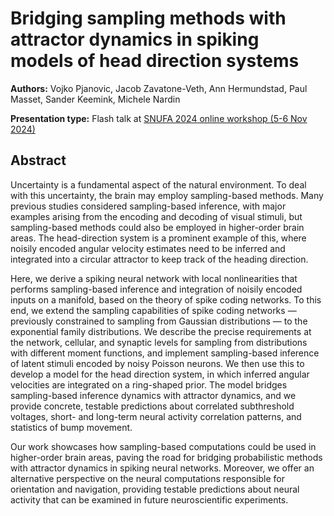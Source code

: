 # Bridging sampling methods with attractor dynamics in spiking models of head direction systems

**Authors:** Vojko Pjanovic, Jacob Zavatone-Veth, Ann Hermundstad, Paul Masset, Sander Keemink, Michele Nardin
                           


**Presentation type:** Flash talk at [SNUFA 2024 online workshop (5-6 Nov 2024)](https://snufa.net/2024)

## Abstract

Uncertainty is a fundamental aspect of the natural environment. To deal with this uncertainty, the brain may employ sampling-based methods. Many previous studies considered sampling-based inference, with major examples arising from the encoding and decoding of visual stimuli, but sampling-based methods could also be employed in higher-order brain areas. The head-direction system is a prominent example of this, where noisily encoded angular velocity estimates need to be inferred and integrated into a circular attractor to keep track of the heading direction. 

Here, we derive a spiking neural network with local nonlinearities that performs sampling-based inference and integration of noisily encoded inputs on a manifold, based on the theory of spike coding networks. To this end, we extend the sampling capabilities of spike coding networks — previously constrained to sampling from Gaussian distributions — to the exponential family distributions. We describe the precise requirements at the network, cellular, and synaptic levels for sampling from distributions with different moment functions, and implement sampling-based inference of latent stimuli encoded by noisy Poisson neurons. We then use this to develop a model for the head direction system, in which inferred angular velocities are integrated on a ring-shaped prior. The model bridges sampling-based inference dynamics with attractor dynamics, and we provide concrete, testable predictions about correlated subthreshold voltages, short- and long-term neural activity correlation patterns, and statistics of bump movement.

Our work showcases how sampling-based computations could be used in higher-order brain areas, paving the road for bridging probabilistic methods with attractor dynamics in spiking neural networks. Moreover, we offer an alternative perspective on the neural computations responsible for orientation and navigation, providing testable predictions about neural activity that can be examined in future neuroscientific experiments.
